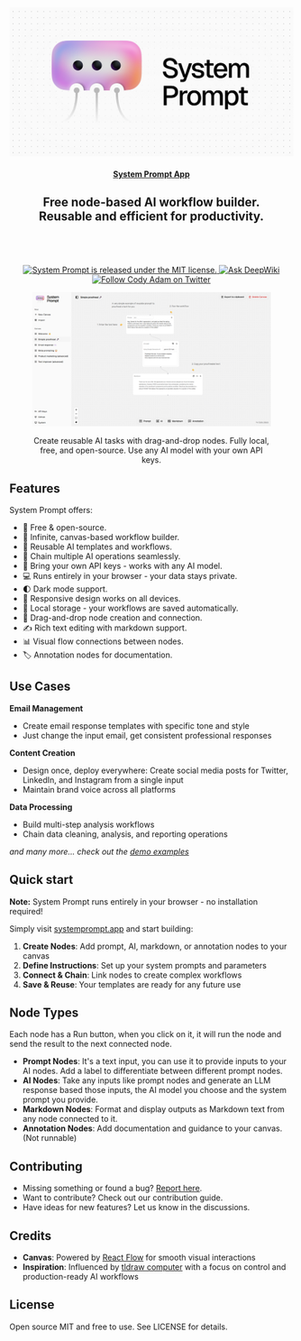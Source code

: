 <a href="https://systemprompt.app/" target="_blank" rel="noopener">
  <picture>
    <source media="(prefers-color-scheme: dark)" alt="System Prompt" srcset="./public/og-dark.png" />
    <img alt="System Prompt" src="./public/og.png" />
  </picture>
</a>

<h4 align="center">
  <a href="https://systemprompt.app">System Prompt App</a>
</h4>

<div align="center">
  <h2>
    Free node-based AI workflow builder. </br>
    Reusable and efficient for productivity. </br>
  <br />
  </h2>
</div>

<br />
<p align="center">
  <a href="https://github.com/codyadam/system-prompt/blob/master/LICENSE">
    <img alt="System Prompt is released under the MIT license." src="https://img.shields.io/badge/license-MIT-blue.svg"  />
  </a>
  <a href="https://deepwiki.com/codyadam/system-prompt">
    <img alt="Ask DeepWiki" src="https://deepwiki.com/badge.svg" />
  </a>
  <a href="https://twitter.com/codyadm">
    <img alt="Follow Cody Adam on Twitter" src="https://img.shields.io/twitter/follow/codyadm.svg?label=follow+@codyadm&style=social&logo=twitter"/>
  </a>
</p>

<div align="center">
  <figure>
    <a href="https://systemprompt.app" target="_blank" rel="noopener">
      <picture>
        <source media="(prefers-color-scheme: dark)" srcset="./public/screenshot-dark.png" />
        <img src="./public/screenshot.png" alt="Product showcase" />
      </picture>
    </a>
    <figcaption>
      <p align="center">
        Create reusable AI tasks with drag-and-drop nodes. Fully local, free, and open-source. Use any AI model with your own API keys.
      </p>
    </figcaption>
  </figure>
</div>

## Features

System Prompt offers:

- 💯&nbsp;Free & open-source.
- 🎨&nbsp;Infinite, canvas-based workflow builder.
- 🔄&nbsp;Reusable AI templates and workflows.
- 🔗&nbsp;Chain multiple AI operations seamlessly.
- 🔑&nbsp;Bring your own API keys - works with any AI model.
- 💻&nbsp;Runs entirely in your browser - your data stays private.
- 🌓&nbsp;Dark mode support.
- 📱&nbsp;Responsive design works on all devices.
- 💾&nbsp;Local storage - your workflows are saved automatically.
- 🎯&nbsp;Drag-and-drop node creation and connection.
- ✍️&nbsp;Rich text editing with markdown support.
- 📊&nbsp;Visual flow connections between nodes.
- 🏷️&nbsp;Annotation nodes for documentation.

## Use Cases

**Email Management**
- Create email response templates with specific tone and style
- Just change the input email, get consistent professional responses

**Content Creation**
- Design once, deploy everywhere: Create social media posts for Twitter, LinkedIn, and Instagram from a single input
- Maintain brand voice across all platforms

**Data Processing**
- Build multi-step analysis workflows
- Chain data cleaning, analysis, and reporting operations

*and many more... check out the [demo examples](https://systemprompt.app)*

## Quick start

**Note:** System Prompt runs entirely in your browser - no installation required!

Simply visit [systemprompt.app](https://systemprompt.app) and start building:

1. **Create Nodes**: Add prompt, AI, markdown, or annotation nodes to your canvas
2. **Define Instructions**: Set up your system prompts and parameters
3. **Connect & Chain**: Link nodes to create complex workflows
4. **Save & Reuse**: Your templates are ready for any future use

## Node Types

Each node has a Run button, when you click on it, it will run the node and send the result to the next connected node.

- **Prompt Nodes**: It's a text input, you can use it to provide inputs to your AI nodes. Add a label to differentiate between different prompt nodes.
- **AI Nodes**: Take any inputs like prompt nodes and generate an LLM response based those inputs, the AI model you choose and the system prompt you provide.
- **Markdown Nodes**: Format and display outputs as Markdown text from any node connected to it.
- **Annotation Nodes**: Add documentation and guidance to your canvas. (Not runnable)

## Contributing

- Missing something or found a bug? [Report here](https://github.com/yourusername/system-prompt/issues).
- Want to contribute? Check out our contribution guide.
- Have ideas for new features? Let us know in the discussions.

## Credits

- **Canvas**: Powered by [React Flow](https://reactflow.dev/) for smooth visual interactions
- **Inspiration**: Influenced by [tldraw computer](https://computer.tldraw.com/) with a focus on control and production-ready AI workflows

## License

Open source MIT and free to use. See LICENSE for details.
